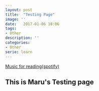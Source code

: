 ```yaml
---
layout: post
title:  "Testing Page"
image: ''
date:   2017-01-06 18:06
tags:
- Other
description: ''
categories:
- Other
serie: learn
---
```


<p class="music-read"><a href="spotify:track:4DAZ8UYNpWVIV46aLkN2Qp">Music for reading(spotify)</a></p>

## This is Maru's Testing page

<img src="https://drive.google.com/file/d/0Bwyp2ujMGnfiYXBqbWFic1dvM1U/view?usp=sharing" alt="">




